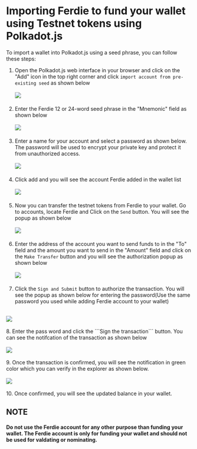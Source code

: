 # Importing Ferdie to fund your wallet using Testnet tokens using Polkadot.js

To import a wallet into Polkadot.js using a seed phrase, you can follow these steps:

1. Open the Polkadot.js web interface in your browser and click on the "Add" icon in the top right corner and click ```import account from pre-existing seed``` as shown below
   <br/><br/>
   <img src="./img/import_seed_menu.png">
    <br/><br/>
2. Enter the Ferdie 12 or 24-word seed phrase in the "Mnemonic" field as shown below
   <br/><br/>
   <img src="./img/add_seed_phrase.png">
    <br/><br/>
3. Enter a name for your account and select a password as shown below. The password will be used to encrypt your private key and protect it from unauthorized access.
    <br/><br/>
   <img src="./img/adding_name_and_password.png">
    <br/><br/>
4. Click add and you will see the account Ferdie added in the wallet list
    <br/><br/>
   <img src="./img/ferdie_added.png">
    <br/><br/>
5. Now you can transfer the testnet tokens from Ferdie to your wallet. Go to accounts, locate Ferdie and Click on the ```Send``` button. You will see the popup as shown below
    <br/><br/>
   <img src="./img/transfering_tokens.png">
    <br/><br/> 
6. Enter the address of the account you want to send funds to in the "To" field and the amount you want to send in the "Amount" field and click on the ```Make Transfer``` button and you will see the authorization popup as shown below
    <br/><br/>
   <img src="./img/authorize_transaction.png">
    <br/><br/>
7.  Click the ```Sign and Submit``` button to authorize the transaction. You will see the popup as shown below for entering the password(Use the same password you used while adding Ferdie account to your wallet)
    <br/><br/>
   <img src="./img/enter_password_and_send.png">
    <br/><br/>
8.  Enter the pass word and click the ```Sign the transaction``` button. You can see the notifcation of the transaction as shown below 
    <br/><br/>
   <img src="./img/transfer_pending_icon.png">
    <br/><br/>
9.  Once the transaction is confirmed, you will see the notification in green color which you can verify in the explorer as shown below. 
    <br/><br/>
   <img src="./img/transfer_check_explorer.png">
    <br/><br/>
10. Once confirmed, you will see the updated balance in your wallet.


## NOTE
#### Do not use the Ferdie account for any other purpose than funding your wallet. The Ferdie account is only for funding your wallet and should not be used for valdating or nominating.


